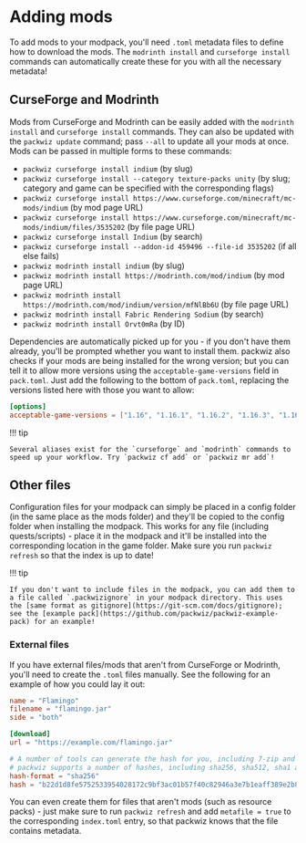 # Adding mods
To add mods to your modpack, you'll need `.toml` metadata files to define how to download the mods. The `modrinth install` and `curseforge install` commands can automatically create these for you with all the necessary metadata!

## CurseForge and Modrinth
Mods from CurseForge and Modrinth can be easily added with the `modrinth install` and `curseforge install` commands. They can also be updated with the `packwiz update` command; pass `--all` to update all your mods at once. Mods can be passed in multiple forms to these commands:

- `packwiz curseforge install indium` (by slug)
- `packwiz curseforge install --category texture-packs unity` (by slug; category and game can be specified with the corresponding flags)
- `packwiz curseforge install https://www.curseforge.com/minecraft/mc-mods/indium` (by mod page URL)
- `packwiz curseforge install https://www.curseforge.com/minecraft/mc-mods/indium/files/3535202` (by file page URL)
- `packwiz curseforge install Indium` (by search)
- `packwiz curseforge install --addon-id 459496 --file-id 3535202` (if all else fails)
- `packwiz modrinth install indium` (by slug)
- `packwiz modrinth install https://modrinth.com/mod/indium` (by mod page URL)
- `packwiz modrinth install https://modrinth.com/mod/indium/version/mfNlBb6U` (by file page URL)
- `packwiz modrinth install Fabric Rendering Sodium` (by search)
- `packwiz modrinth install Orvt0mRa` (by ID)

Dependencies are automatically picked up for you - if you don't have them already, you'll be prompted whether you want to install them. packwiz also checks if your mods are being installed for the wrong version; but you can tell it to allow more versions using the `acceptable-game-versions` field in `pack.toml`. Just add the following to the bottom of `pack.toml`, replacing the versions listed here with those you want to allow:

```toml
[options]
acceptable-game-versions = ["1.16", "1.16.1", "1.16.2", "1.16.3", "1.16.4"]
```

!!! tip

	Several aliases exist for the `curseforge` and `modrinth` commands to speed up your workflow. Try `packwiz cf add` or `packwiz mr add`!

## Other files
Configuration files for your modpack can simply be placed in a config folder (in the same place as the mods folder) and they'll be copied to the config folder when installing the modpack. This works for any file (including quests/scripts) - place it in the modpack and it'll be installed into the corresponding location in the game folder. Make sure you run `packwiz refresh` so that the index is up to date!

!!! tip

	If you don't want to include files in the modpack, you can add them to a file called `.packwizignore` in your modpack directory. This uses the [same format as gitignore](https://git-scm.com/docs/gitignore); see the [example pack](https://github.com/packwiz/packwiz-example-pack) for an example!

### External files
If you have external files/mods that aren't from CurseForge or Modrinth, you'll need to create the `.toml` files manually. See the following for an example of how you could lay it out:

```toml
name = "Flamingo"
filename = "flamingo.jar"
side = "both"

[download]
url = "https://example.com/flamingo.jar"

# A number of tools can generate the hash for you, including 7-zip and sha256sum
# packwiz supports a number of hashes, including sha256, sha512, sha1 and md5
hash-format = "sha256"
hash = "b22d1d8fe5752533954028172c9bf3ac01b57f40c82946a3e7b1eaff389e2b87"
```

You can even create them for files that aren't mods (such as resource packs) - just make sure to run `packwiz refresh` and add `metafile = true` to the corresponding `index.toml` entry, so that packwiz knows that the file contains metadata.